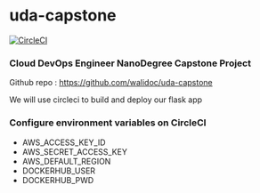 # uda-capstone
[![CircleCI](https://circleci.com/gh/walidoc/uda-capstone.svg?style=svg)](https://circleci.com/gh/walidoc/uda-capstone)

### Cloud DevOps Engineer NanoDegree Capstone Project
Github repo : https://github.com/walidoc/uda-capstone

We will use circleci to build and deploy our flask app 

### Configure environment variables on CircleCI
- AWS_ACCESS_KEY_ID
- AWS_SECRET_ACCESS_KEY
- AWS_DEFAULT_REGION
- DOCKERHUB_USER
- DOCKERHUB_PWD
